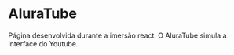 # AluraTube
Página desenvolvida durante a imersão react. O AluraTube simula a interface do Youtube.

